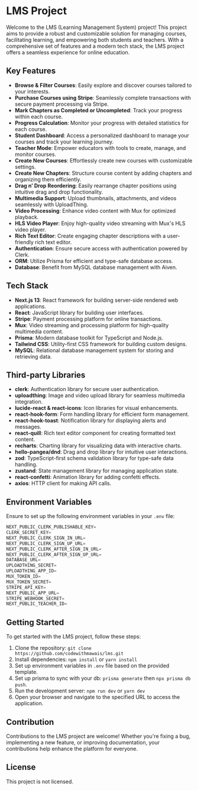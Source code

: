# LMS Project

Welcome to the LMS (Learning Management System) project! This project aims to provide a robust and customizable solution for managing courses, facilitating learning, and empowering both students and teachers. With a comprehensive set of features and a modern tech stack, the LMS project offers a seamless experience for online education.

## Key Features

- **Browse & Filter Courses**: Easily explore and discover courses tailored to your interests.
- **Purchase Courses using Stripe**: Seamlessly complete transactions with secure payment processing via Stripe.
- **Mark Chapters as Completed or Uncompleted**: Track your progress within each course.
- **Progress Calculation**: Monitor your progress with detailed statistics for each course.
- **Student Dashboard**: Access a personalized dashboard to manage your courses and track your learning journey.
- **Teacher Mode**: Empower educators with tools to create, manage, and monitor courses.
- **Create New Courses**: Effortlessly create new courses with customizable settings.
- **Create New Chapters**: Structure course content by adding chapters and organizing them efficiently.
- **Drag n’ Drop Reordering**: Easily rearrange chapter positions using intuitive drag and drop functionality.
- **Multimedia Support**: Upload thumbnails, attachments, and videos seamlessly with UploadThing.
- **Video Processing**: Enhance video content with Mux for optimized playback.
- **HLS Video Player**: Enjoy high-quality video streaming with Mux's HLS video player.
- **Rich Text Editor**: Create engaging chapter descriptions with a user-friendly rich text editor.
- **Authentication**: Ensure secure access with authentication powered by Clerk.
- **ORM**: Utilize Prisma for efficient and type-safe database access.
- **Database**: Benefit from MySQL database management with Aiven.

## Tech Stack

- **Next.js 13**: React framework for building server-side rendered web applications.
- **React**: JavaScript library for building user interfaces.
- **Stripe**: Payment processing platform for online transactions.
- **Mux**: Video streaming and processing platform for high-quality multimedia content.
- **Prisma**: Modern database toolkit for TypeScript and Node.js.
- **Tailwind CSS**: Utility-first CSS framework for building custom designs.
- **MySQL**: Relational database management system for storing and retrieving data.

## Third-party Libraries

- **clerk**: Authentication library for secure user authentication.
- **uploadthing**: Image and video upload library for seamless multimedia integration.
- **lucide-react & react-icons**: Icon libraries for visual enhancements.
- **react-hook-form**: Form handling library for efficient form management.
- **react-hook-toast**: Notification library for displaying alerts and messages.
- **react-quill**: Rich text editor component for creating formatted text content.
- **recharts**: Charting library for visualizing data with interactive charts.
- **hello-pangea/dnd**: Drag and drop library for intuitive user interactions.
- **zod**: TypeScript-first schema validation library for type-safe data handling.
- **zustand**: State management library for managing application state.
- **react-confetti**: Animation library for adding confetti effects.
- **axios**: HTTP client for making API calls.

## Environment Variables

Ensure to set up the following environment variables in your `.env` file:

```js
NEXT_PUBLIC_CLERK_PUBLISHABLE_KEY=
CLERK_SECRET_KEY=
NEXT_PUBLIC_CLERK_SIGN_IN_URL=
NEXT_PUBLIC_CLERK_SIGN_UP_URL=
NEXT_PUBLIC_CLERK_AFTER_SIGN_IN_URL=
NEXT_PUBLIC_CLERK_AFTER_SIGN_UP_URL=
DATABASE_URL=
UPLOADTHING_SECRET=
UPLOADTHING_APP_ID=
MUX_TOKEN_ID=
MUX_TOKEN_SECRET=
STRIPE_API_KEY=
NEXT_PUBLIC_APP_URL=
STRIPE_WEBHOOK_SECRET=
NEXT_PUBLIC_TEACHER_ID=
```


## Getting Started

To get started with the LMS project, follow these steps:

1. Clone the repository: `git clone https://github.com/codewithmawais/lms.git`
2. Install dependencies: `npm install` or `yarn install`
3. Set up environment variables in `.env` file based on the provided template.
4. Set up prisma to sync with your db: `prisma generate` then `npx prisma db push`.
4. Run the development server: `npm run dev` or `yarn dev`
5. Open your browser and navigate to the specified URL to access the application.

## Contribution

Contributions to the LMS project are welcome! Whether you're fixing a bug, implementing a new feature, or improving documentation, your contributions help enhance the platform for everyone.

## License

This project is not licensed.
